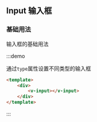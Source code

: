 ## Input 输入框

### 基础用法 

输入框的基础用法

:::demo 

通过`type`属性设置不同类型的输入框

```html
<template>
    <div>
        <v-input></v-input>
    </div>
</template>
```

:::

